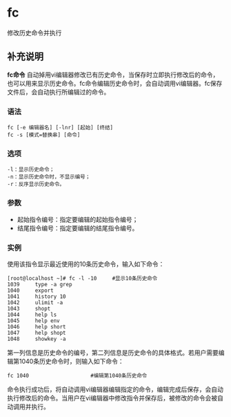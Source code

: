 # fc

修改历史命令并执行

## 补充说明

**fc命令** 自动掉用vi编辑器修改已有历史命令，当保存时立即执行修改后的命令，也可以用来显示历史命令。fc命令编辑历史命令时，会自动调用vi编辑器。fc保存文件后，会自动执行所编辑过的命令。

### 语法

```text
fc [-e 编辑器名] [-lnr] [起始] [终结]
fc -s [模式=替换串] [命令]
```

### 选项

```text
-l：显示历史命令；
-n：显示历史命令时，不显示编号；
-r：反序显示历史命令。
```

### 参数

* 起始指令编号：指定要编辑的起始指令编号；
* 结尾指令编号：指定要编辑的结尾指令编号。

### 实例

使用该指令显示最近使用的10条历史命令，输入如下命令：

```text
[root@localhost ~]# fc -l -10     #显示10条历史命令
1039     type -a grep
1040     export
1041     history 10
1042     ulimit -a
1043     shopt
1044     help ls
1045     help env
1046     help short
1047     help shopt
1048     showkey -a
```

第一列信息是历史命令的编号，第二列信息是历史命令的具体格式。若用户需要编辑第1040条历史命令时，则输入如下命令：

```text
fc 1040                    #编辑第1040条历史命令
```

命令执行成功后，将自动调用vi编辑器编辑指定的命令，编辑完成后保存，会自动执行修改后的命令。当用户在vi编辑器中修改指令并保存后，被修改的命令会被自动调用并执行。

